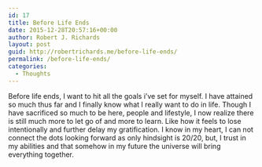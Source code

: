 ```yaml
---
id: 17
title: Before Life Ends
date: 2015-12-28T20:57:16+00:00
author: Robert J. Richards
layout: post
guid: http://robertrichards.me/before-life-ends/
permalink: /before-life-ends/
categories:
  - Thoughts
---
```

Before life ends, I want to hit all the goals i&#8217;ve set for myself. I have attained so much thus far and I finally know what I really want to do in life. Though I have sacrificed so much to be here, people and <!--more-->lifestyle, I now realize there is still much more to let go of and more to learn. Like how it feels to lose intentionally and further delay my gratification. I know in my heart, I can not connect the dots looking forward as only hindsight is 20/20, but, I trust in my abilities and that somehow in my future the universe will bring everything together.